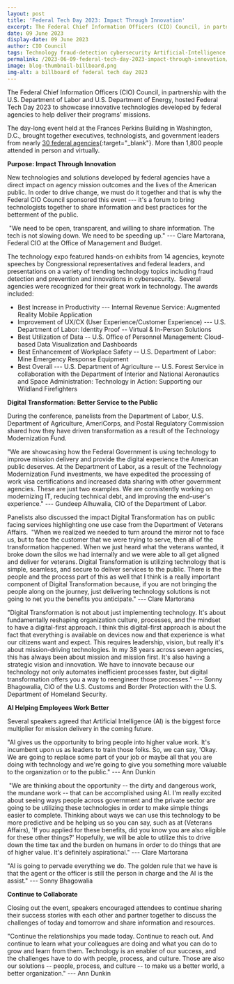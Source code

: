 ```yaml
---
layout: post
title: 'Federal Tech Day 2023: Impact Through Innovation'
excerpt: The Federal Chief Information Officers (CIO) Council, in partnership with the U.S. Department of Labor and U.S. Department of Energy, hosted Federal Tech Day 2023 to showcase innovative technologies developed by federal agencies to help deliver their programs’ missions.
date: 09 June 2023
display-date: 09 June 2023
author: CIO Council
tags: Technology fraud-detection cybersecurity Artificial-Intelligence
permalink: /2023-06-09-federal-tech-day-2023-impact-through-innovation/
image: blog-thumbnail-billboard.png
img-alt: a billboard of federal tech day 2023
---
```


The Federal Chief Information Officers (CIO) Council, in partnership with the U.S. Department of Labor and U.S. Department of Energy, hosted Federal Tech Day 2023 to showcase innovative technologies developed by federal agencies to help deliver their programs' missions.

The day-long event held at the Frances Perkins Building in Washington, D.C., brought together executives, technologists, and government leaders from nearly [30 federal agencies](https://www.dol.gov/agencies/oasam/centers-offices/ocio/tech-day#:~:text=Federal%20Tech%20Day%20Is%20Coming%20May%2018%2C%202023&text=Join%20us%20on%20Thursday%2C%20May,help%20deliver%20their%20program%27s%20mission.){:target="_blank"}. More than 1,800 people attended in person and virtually.

**Purpose: Impact Through Innovation**

New technologies and solutions developed by federal agencies have a direct impact on agency mission outcomes and the lives of the American public. In order to drive change, we must do it together and that is why the Federal CIO Council sponsored this event --- it's a forum to bring technologists together to share information and best practices for the betterment of the public.

 "We need to be open, transparent, and willing to share information. The tech is not slowing down. We need to be speeding up." --- Clare Martorana, Federal CIO at the Office of Management and Budget.

The technology expo featured hands-on exhibits from 14 agencies, keynote speeches by Congressional representatives and federal leaders, and presentations on a variety of trending technology topics including fraud detection and prevention and innovations in cybersecurity.  Several agencies were recognized for their great work in technology. The awards included:

- Best Increase in Productivity --- Internal Revenue Service: Augmented Reality Mobile Application
- Improvement of UX/CX (User Experience/Customer Experience) --- U.S. Department of Labor: Identity Proof -- Virtual & In-Person Solutions
- Best Utilization of Data -- U.S. Office of Personnel Management: Cloud-based Data Visualization and Dashboards
- Best Enhancement of Workplace Safety -- U.S. Department of Labor: Mine Emergency Response Equipment
- Best Overall --- U.S. Department of Agriculture -- U.S. Forest Service in collaboration with the Department of Interior and National Aeronautics and Space Administration: Technology in Action: Supporting our Wildland Firefighters

**Digital Transformation: Better Service to the Public**

During the conference, panelists from the Department of Labor, U.S. Department of Agriculture, AmeriCorps, and Postal Regulatory Commission shared how they have driven transformation as a result of the Technology Modernization Fund.

"We are showcasing how the Federal Government is using technology to improve mission delivery and provide the digital experience the American public deserves. At the Department of Labor, as a result of the Technology Modernization Fund investments, we have expedited the processing of work visa certifications and increased data sharing with other government agencies. These are just two examples. We are consistently working on modernizing IT, reducing technical debt, and improving the end-user's experience." --- Gundeep Alhuwalia, CIO of the Department of Labor.

Panelists also discussed the impact Digital Transformation has on public facing services highlighting one use case from the Department of Veterans Affairs. 
"When we realized we needed to turn around the mirror not to face us, but to face the customer that we were trying to serve, then all of the transformation happened. When we just heard what the veterans wanted, it broke down the silos we had internally and we were able to all get aligned and deliver for veterans. Digital Transformation is utilizing technology that is simple, seamless, and secure to deliver services to the public. There is the people and the process part of this as well that I think is a really important component of Digital Transformation because, if you are not bringing the people along on the journey, just delivering technology solutions is not going to net you the benefits you anticipate." --- Clare Martorana

"Digital Transformation is not about just implementing technology. It's about fundamentally reshaping organization culture, processes, and the mindset to have a digital-first approach. I think this digital-first approach is about the fact that everything is available on devices now and that experience is what our citizens want and expect. This requires leadership, vision, but really it's about mission-driving technologies. In my 38 years across seven agencies, this has always been about mission and mission first. It's also having a strategic vision and innovation. We have to innovate because our technology not only automates inefficient processes faster, but digital transformation offers you a way to reengineer those processes." --- Sonny Bhagowalia, CIO of the U.S. Customs and Border Protection with the U.S. Department of Homeland Security.

**AI Helping Employees Work Better**

Several speakers agreed that Artificial Intelligence (AI) is the biggest force multiplier for mission delivery in the coming future.

"AI gives us the opportunity to bring people into higher value work. It's incumbent upon us as leaders to train those folks. So, we can say, 'Okay. We are going to replace some part of your job or maybe all that you are doing with technology and we're going to give you something more valuable to the organization or to the public." --- Ann Dunkin

 "We are thinking about the opportunity -- the dirty and dangerous work, the mundane work -- that can be accomplished using AI. I'm really excited about seeing ways people across government and the private sector are going to be utilizing these technologies in order to make simple things easier to complete. Thinking about ways we can use this technology to be more predictive and be helping us so you can say, such as at (Veterans Affairs), 'If you applied for these benefits, did you know you are also eligible for these other things?' Hopefully, we will be able to utilize this to drive down the time tax and the burden on humans in order to do things that are of higher value. It's definitely aspirational." --- Clare Martorana

"AI is going to pervade everything we do. The golden rule that we have is that the agent or the officer is still the person in charge and the AI is the assist." --- Sonny Bhagowalia

**Continue to Collaborate**

Closing out the event, speakers encouraged attendees to continue sharing their success stories with each other and partner together to discuss the challenges of today and tomorrow and share information and resources.

"Continue the relationships you made today. Continue to reach out. And continue to learn what your colleagues are doing and what you can do to grow and learn from them. Technology is an enabler of our success, and the challenges have to do with people, process, and culture. Those are also our solutions -- people, process, and culture -- to make us a better world, a better organization." --- Ann Dunkin